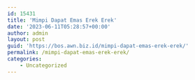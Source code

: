 ```yaml
---
id: 15431
title: 'Mimpi Dapat Emas Erek Erek'
date: '2023-06-11T05:28:57+00:00'
author: admin
layout: post
guid: 'https://bos.awn.biz.id/mimpi-dapat-emas-erek-erek/'
permalink: /mimpi-dapat-emas-erek-erek/
categories:
    - Uncategorized
---
```


